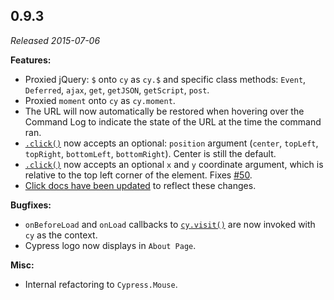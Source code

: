 ## 0.9.3

_Released 2015-07-06_

**Features:**

- Proxied jQuery: `$` onto `cy` as `cy.$` and specific class methods: `Event`,
  `Deferred`, `ajax`, `get`, `getJSON`, `getScript`, `post`.
- Proxied `moment` onto `cy` as `cy.moment`.
- The URL will now automatically be restored when hovering over the Command Log
  to indicate the state of the URL at the time the command ran.
- [`.click()`](/api/commands/click) now accepts an optional: `position` argument
  (`center`, `topLeft`, `topRight`, `bottomLeft`, `bottomRight`). Center is
  still the default.
- [`.click()`](/api/commands/click) now accepts an optional `x` and `y`
  coordinate argument, which is relative to the top left corner of the element.
  Fixes [#50](https://github.com/cypress-io/cypress/issues/50).
- [Click docs have been updated](/api/commands/click) to reflect these changes.

**Bugfixes:**

- `onBeforeLoad` and `onLoad` callbacks to [`cy.visit()`](/api/commands/visit)
  are now invoked with `cy` as the context.
- Cypress logo now displays in `About Page`.

**Misc:**

- Internal refactoring to `Cypress.Mouse`.
